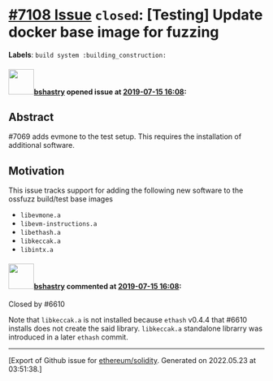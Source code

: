 # [\#7108 Issue](https://github.com/ethereum/solidity/issues/7108) `closed`: [Testing] Update docker base image for fuzzing
**Labels**: `build system :building_construction:`


#### <img src="https://avatars.githubusercontent.com/u/2388185?v=4" width="50">[bshastry](https://github.com/bshastry) opened issue at [2019-07-15 16:08](https://github.com/ethereum/solidity/issues/7108):

## Abstract

#7069  adds evmone to the test setup. This requires the installation of additional software.

## Motivation

This issue tracks support for adding the following new software to the ossfuzz build/test base images

- `libevmone.a`
- `libevm-instructions.a`
- `libethash.a`
- `libkeccak.a`
- `libintx.a`


#### <img src="https://avatars.githubusercontent.com/u/2388185?v=4" width="50">[bshastry](https://github.com/bshastry) commented at [2019-07-15 16:08](https://github.com/ethereum/solidity/issues/7108#issuecomment-512813585):

Closed by #6610 

Note that `libkeccak.a` is not installed because `ethash` v0.4.4 that #6610 installs does not create the said library. `libkeccak.a` standalone librarry was introduced in a later `ethash` commit.


-------------------------------------------------------------------------------



[Export of Github issue for [ethereum/solidity](https://github.com/ethereum/solidity). Generated on 2022.05.23 at 03:51:38.]
